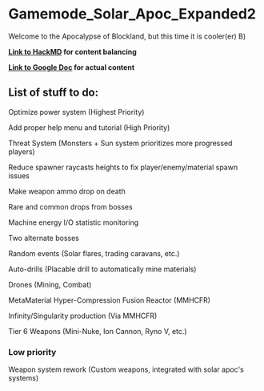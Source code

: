 # Gamemode_Solar_Apoc_Expanded2

Welcome to the Apocalypse of Blockland, but this time it is cooler(er) B)

**[Link to HackMD](https://hackmd.io/@Fastmapler/BksGsimCK) for content balancing**

**[Link to Google Doc](https://docs.google.com/file/d/1m3-dcelrbrEDwQBHapI36xYq_OGoO1j0/edit?usp=docslist_api&filetype=msword) for actual content**


## List of stuff to do:

Optimize power system (Highest Priority)

Add proper help menu and tutorial (High Priority)

Threat System (Monsters + Sun system prioritizes more progressed players)

Reduce spawner raycasts heights to fix player/enemy/material spawn issues

Make weapon ammo drop on death

Rare and common drops from bosses

Machine energy I/O statistic monitoring

Two alternate bosses

Random events (Solar flares, trading caravans, etc.)

Auto-drills (Placable drill to automatically mine materials)

Drones (Mining, Combat)

MetaMaterial Hyper-Compression Fusion Reactor (MMHCFR)

Infinity/Singularity production (Via MMHCFR)

Tier 6 Weapons (Mini-Nuke, Ion Cannon, Ryno V, etc.)

### Low priority

Weapon system rework (Custom weapons, integrated with solar apoc's systems)
